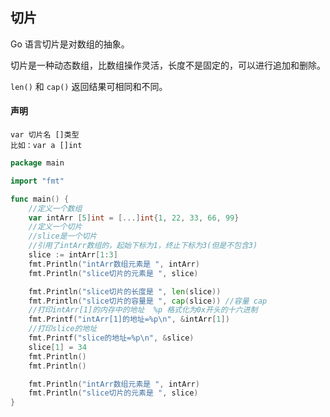 ## 切片

Go 语言切片是对数组的抽象。

切片是一种动态数组，比数组操作灵活，长度不是固定的，可以进行追加和删除。

`len()` 和 `cap()` 返回结果可相同和不同。

#### 声明

    var 切片名 []类型
    比如：var a []int

```go
package main

import "fmt"

func main() {
	//定义一个数组
	var intArr [5]int = [...]int{1, 22, 33, 66, 99}
	//定义一个切片
	//slice是一个切片
	//引用了intArr数组的，起始下标为1，终止下标为3(但是不包含3)
	slice := intArr[1:3]
	fmt.Println("intArr数组元素是 ", intArr)
	fmt.Println("slice切片的元素是 ", slice)

	fmt.Println("slice切片的长度是 ", len(slice))
	fmt.Println("slice切片的容量是 ", cap(slice)) //容量 cap
	//打印intArr[1]的内存中的地址  %p 格式化为0x开头的十六进制
	fmt.Printf("intArr[1]的地址=%p\n", &intArr[1])
	//打印slice的地址
	fmt.Printf("slice的地址=%p\n", &slice)
	slice[1] = 34
	fmt.Println()
	fmt.Println()

	fmt.Println("intArr数组元素是 ", intArr)
	fmt.Println("slice切片的元素是 ", slice)
}
```



## 

